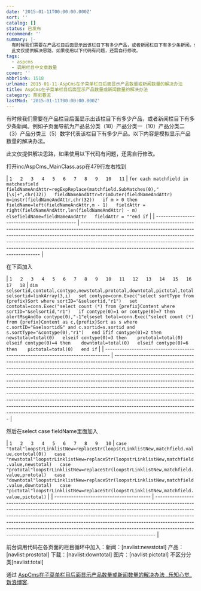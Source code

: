 ```yaml
---
date: '2015-01-11T00:00:00.000Z'
sort: ''
catalog: []
status: 已发布
recommend: ''
summary: |-
  有时候我们需要在产品栏目后面显示出该栏目下有多少产品，或者新闻栏目下有多少条新闻。例如子页面导航为产品总分类（18）产品分类一（10）产品分类二（3）产品分类三（5）数字代表该栏目下有多少产品。以下内容是模拟显示产品数量的解决办法。
  此文仅提供解决思路，如果使用以下代码有问题，还需自行修改。
tags:
  - aspcms
  - 调用栏目中文章数量
cover: ''
abbrlink: 1518
urlname: 2015-01-11-AspCms在子菜单栏目后面显示产品数量或新闻数量的解决办法
title: AspCms在子菜单栏目后面显示产品数量或新闻数量的解决办法
category: 燕衔春泥
lastMod: '2015-01-11T00:00:00.000Z'
---
```


有时候我们需要在产品栏目后面显示出该栏目下有多少产品，或者新闻栏目下有多少条新闻。例如子页面导航为产品总分类（18）产品分类一（10）产品分类二（3）产品分类三（5）数字代表该栏目下有多少产品。以下内容是模拟显示产品数量的解决办法。


此文仅提供解决思路，如果使用以下代码有问题，还需自行修改。


打开inc/AspCms_MainClass.asp在479行左右找到


| `1  
2  
3  
4  
5  
6  
7  
8  
9  
10  
11` | `for each matchfield in matchesfield  
fieldNameAndAttr=regExpReplace(matchfield.SubMatches(0),"[\s]+",chr(32))  
fieldNameAndAttr=trimOuter(fieldNameAndAttr)  
m=instr(fieldNameAndAttr,chr(32))  
if m > 0 then   
fieldName=left(fieldNameAndAttr,m - 1)  
fieldAttr = right(fieldNameAndAttr,len(fieldNameAndAttr) - m)  
elsefieldName=fieldNameAndAttr  
fieldAttr = ""end if` |
| --------------------------------------------- | ------------------------------------------------------------------------------------------------------------------------------------------------------------------------------------------------------------------------------------------------------------------------------------------------------------------------------------------------------------------------------------- |


在下面加入


| `1  
2  
3  
4  
5  
6  
7  
8  
9  
10  
11  
12  
13  
14  
15  
16  
17  
18` | `dim selsortid,contotal,contype,newstotal,prototal,downtotal,pictotal,total  
selsortid=linkArray(3,i)  
set contype=conn.Exec("select sortType from {prefix}Sort where sortID="&selsortid,"r1")  
set contotal=conn.Exec("select count (*) from {prefix}Content where sortID="&selsortid,"r1")  
if contype(0)=1 or contype(0)=7 then   
 alertMsgAndGo contype(0),"-1"elseset total=conn.Exec("select count (*) from {prefix}Content as c,{prefix}Sort as s where c.sortID="&selsortid&" and c.sortid=s.sortid and s.sortType="&contype(0),"r1")  
end ifif contype(0)=2 then   
newstotal=total(0)  
elseif contype(0)=3 then   
prototal=total(0)  
elseif contype(0)=4 then   
downtotal=total(0)  
elseif contype(0)=6 then   
pictotal=total(0)  
end if` |
| -------------------------------------------------------------------------------- | ---------------------------------------------------------------------------------------------------------------------------------------------------------------------------------------------------------------------------------------------------------------------------------------------------------------------------------------------------------------------------------------------------------------------------------------------------------------------------------------------------------------------------------------------------------------------------------------------------------------------------------------------------------------------------------------------------------------------------------------------------------------- |


然后在select case fieldName里面加入


| `1  
2  
3  
4  
5  
6  
7  
8  
9  
10` | `case "total"loopstrLinklistNew=replaceStr(loopstrLinklistNew,matchfield.value,contotal(0))  
case "newstotal"loopstrLinklistNew=replaceStr(loopstrLinklistNew,matchfield.value,newstotal)  
case "prototal"loopstrLinklistNew=replaceStr(loopstrLinklistNew,matchfield.value,prototal)  
case "downtotal"loopstrLinklistNew=replaceStr(loopstrLinklistNew,matchfield.value,downtotal)  
case "pictotal"loopstrLinklistNew=replaceStr(loopstrLinklistNew,matchfield.value,pictotal)` |
| ---------------------------------------- | ------------------------------------------------------------------------------------------------------------------------------------------------------------------------------------------------------------------------------------------------------------------------------------------------------------------------------------------------------------------------------------------------------------------------------------------------------------------------------------ |


前台调用代码在各页面的栏目循环中加入：新闻：[navlist:newstotal] 产品：[navlist:prostotal] 下载：[navlist:downtotal] 图片：[navlist:pictotal] 不区分分类[navlist:total]


通过 [AspCms在子菜单栏目后面显示产品数量或新闻数量的解决办法 _乐知心觉_新浪博客](http://blog.sina.com.cn/s/blog_4a64b49c0101f3g8.html).

